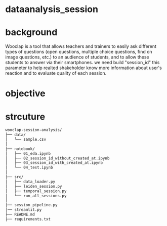 # dataanalysis_session
# background
Wooclap is a tool that allows teachers and trainers to easily ask different types of questions (open questions, multiple choice questions, find on image questions, etc.) to an audience of students, and to allow these students to answer via their smartphones. 
we need build "session_id" this parameter to help realted shakeholder know more information about user's reaction and to evaluate quality of each session. 

# objective

# strcuture 
```bash
wooclap-session-analysis/
├── data/                     
│   └── sample.csv
│
├── notebook/
│   ├── 01_eda.ipynb            
│   ├── 02_session_id_without_created_at.ipynb
│   ├── 03_session_id_with_created_at.ipynb  
│   └── 04_test.ipynb  
│
├── src/                      
│   ├── data_loader.py         
│   ├── leiden_session.py      
│   ├── temporal_session.py    
│   └── run_all_sessions.py   
│
├── session_pipeline.py       
│── streamlit.py 
├── README.md                
├── requirements.txt          
```
